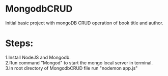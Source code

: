 # MongodbCRUD
Initial basic project with mongoDB CRUD operation of book title and author. 

# Steps:
  1.Install NodeJS and Mongodb.<br />
  2.Run command "Mongod" to start the mongo local server in terminal.<br />
  3.In root directory of MongodbCRUD file run "nodemon app.js"
